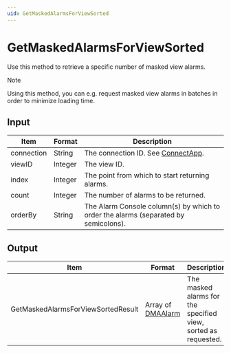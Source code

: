 ```yaml
---
uid: GetMaskedAlarmsForViewSorted
---
```


# GetMaskedAlarmsForViewSorted

Use this method to retrieve a specific number of masked view alarms.

> [!NOTE]
> Using this method, you can e.g. request masked view alarms in batches in order to minimize loading time.

## Input

| Item       | Format  | Description                                                                         |
|------------|---------|-------------------------------------------------------------------------------------|
| connection | String  | The connection ID. See [ConnectApp](xref:ConnectApp).    |
| viewID     | Integer | The view ID.                                                                        |
| index      | Integer | The point from which to start returning alarms.                                     |
| count      | Integer | The number of alarms to be returned.                                                |
| orderBy    | String  | The Alarm Console column(s) by which to order the alarms (separated by semicolons). |

## Output

| Item | Format | Description |
|--|--|--|
| GetMaskedAlarmsForViewSortedResult | Array of [DMAAlarm](xref:DMAAlarm) | The masked alarms for the specified view, sorted as requested. |

